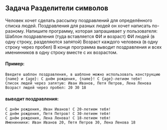 ## Задача Разделители символов
Человек хочет сделать рассылку поздравлений для определённого списка людей. 
Поздравления для разных людей он хочет написать по-разному.
Напишите программу, которая запрашивает у пользователя:
Шаблон поздравления (туда вставляется ФИ и возраст)
ФИ людей (в одну строку, разделяются запятой)
Возраст каждого человека (в одну строку через пробел)
В конце  программа выводит поздравления и всех именинников в одну строку вместе с их возрастом.

#### Пример:
```
Введите шаблон поздравления, в шаблоне можно использовать конструкцию {name} и {age}: С днём рождения, {name}! С {age}-летием тебя!
Список людей через запятую: Иван Иванов, Петя Петров, Лена Ленова
Возраст людей через пробел: 20 30 18

```
#### выводит поздравления:
```
С днём рождения, Иван Иванов! С 20-летием тебя!
С днём рождения, Петя Петров! С 30-летием тебя!
С днём рождения, Лена Ленова! С 18-летием тебя!
Именинники: Иван Иванов 20, Петя Петров 30, Лена Ленова 18
```
